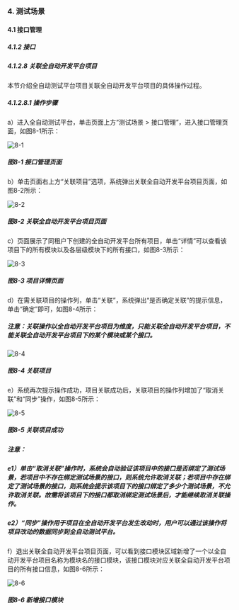 ### 4. 测试场景

#### 4.1 接口管理

##### 4.1.2 接口

##### 4.1.2.8 关联全自动开发平台项目

本节介绍全自动测试平台项目关联全自动开发平台项目的具体操作过程。

##### 4.1.2.8.1 操作步骤

a）进入全自动测试平台，单击页面上方“测试场景 > 接口管理”，进入接口管理页面，如图8-1所示：

![8-1](https://www.feisuanyz.com/fstest/cscj/jkgl/13_1.png)

##### 图8-1 接口管理页面

b）单击页面右上方“关联项目”选项，系统弹出关联全自动开发平台项目页面，如图8-2所示：

![8-2](https://www.feisuanyz.com/fstest/cscj/jkgl/13_3.png)

##### 图8-2 关联全自动开发平台项目页面

c）页面展示了同租户下创建的全自动开发平台所有项目，单击“详情”可以查看该项目下的所有模块以及各层级模块下的所有接口，如图8-3所示：

![8-3](https://www.feisuanyz.com/fstest/cscj/jkgl/13_4.png)

##### 图8-3 项目详情页面

d）在需关联项目的操作列，单击“关联”，系统弹出“是否确定关联”的提示信息，单击“确定”即可，如图8-4所示：

##### 注意：关联操作以全自动开发平台项目为维度，只能关联全自动开发平台项目，不能关联全自动开发平台项目下的某个模块或某个接口。

![8-4](https://www.feisuanyz.com/fstest/cscj/jkgl/13_2.png)

##### 图8-4 关联项目

e）系统再次提示操作成功，项目关联成功后，关联项目的操作列增加了“取消关联”和“同步”操作，如图8-5所示：

![8-5](https://www.feisuanyz.com/fstest/cscj/jkgl/13_5.png)

##### 图8-5 关联项目成功

##### 注意：

##### e1）单击“取消关联”操作时，系统会自动验证该项目中的接口是否绑定了测试场景，若项目中不存在绑定测试场景的接口，则系统允许取消关联；若项目中存在绑定了测试场景的接口，则系统会提示该项目下的接口绑定了多少个测试场景，不允许取消关联。故需将该项目下的接口都取消绑定测试场景后，才能继续取消关联操作。

##### e2）“同步”操作用于项目在全自动开发平台发生改动时，用户可以通过该操作将项目改动的数据同步到全自动测试平台。

f）退出关联全自动开发平台项目页面，可以看到接口模块区域新增了一个以全自动开发平台项目名称为模块名的接口模块，该接口模块对应关联全自动开发平台项目的所有接口信息，如图8-6所示：

![8-6](https://www.feisuanyz.com/fstest/cscj/jkgl/13_6.png)

##### 图8-6 新增接口模块
